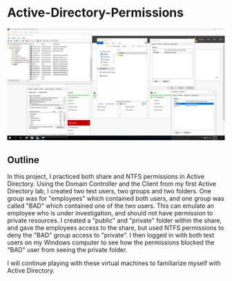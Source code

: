 # Active-Directory-Permissions
![Active Directory](https://github.com/colemccannon/Active-Directory-Permissions/blob/main/Screenshot%202024-06-25%20141441.png)

## Outline

In this project, I practiced both share and NTFS permissions in Active Directory.
Using the Domain Controller and the Client from my first Active Directory lab, I created two test users, two groups and two folders.
One group was for "employees" which contained both users, and one group was called "BAD" which contained one of the two users.
This can emulate an employee who is under investigation, and should not have permission to private resources.
I created a "public" and "private" folder within the share, and gave the employees access to the share, but used NTFS permissions to deny the "BAD" group access to "private".
I then logged in with both test users on my Windows computer to see how the permissions blocked the "BAD" user from seeing the private folder.

I will continue playing with these virtual machines to familiarize myself with Active Directory.
